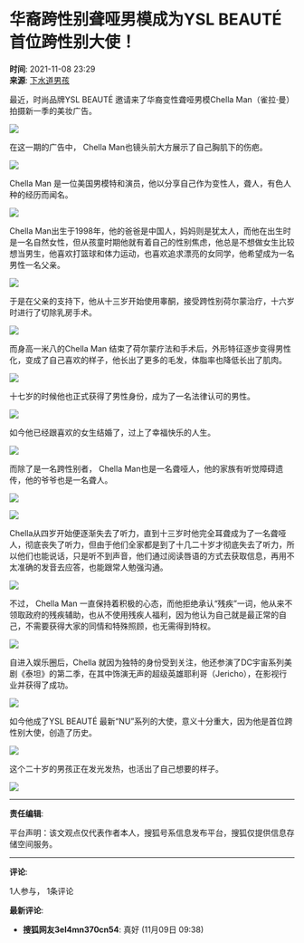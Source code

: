 # 华裔跨性别聋哑男模成为YSL BEAUTÉ 首位跨性别大使！ 

**时间**: 2021-11-08 23:29  
**来源**: [下水道男孩](https://www.sohu.com/?spm=smpc.content-abroad.content.1.1732253123476HOoPnJi)  

最近，时尚品牌YSL BEAUTÉ 邀请来了华裔变性聋哑男模Chella Man（雀拉·曼）拍摄新一季的美妆广告。

![](https://p8.itc.cn/q_70/images03/20211108/a1bcbefebc464cb4b13ff7c8f2a27a05.jpeg)

在这一期的广告中， Chella Man也镜头前大方展示了自己胸肌下的伤疤。

![](https://p4.itc.cn/q_70/images03/20211108/e15cfb59f4cb43759598aeb760ab0d95.jpeg)

Chella Man 是一位美国男模特和演员，他以分享自己作为变性人，聋人，有色人种的经历而闻名。

![](https://p3.itc.cn/q_70/images03/20211108/e72f92c39caa4c38ba267aa73ccc3ae0.jpeg)

Chella Man出生于1998年，他的爸爸是中国人，妈妈则是犹太人，而他在出生时是一名自然女性，但从孩童时期他就有着自己的性别焦虑，他总是不想做女生比较想当男生，他喜欢打篮球和体力运动，也喜欢追求漂亮的女同学，他希望成为一名男性一名父亲。

![](https://p2.itc.cn/q_70/images03/20211108/4694f7ea11e94d25bf7e46d8a7af7a0e.png)

于是在父亲的支持下，他从十三岁开始使用睾酮，接受跨性别荷尔蒙治疗，十六岁时进行了切除乳房手术。

![](https://p2.itc.cn/q_70/images03/20211108/6b5faf9ecac34ae79dd15ca83b5a1f4c.jpeg)

而身高一米八的Chella Man 结束了荷尔蒙疗法和手术后，外形特征逐步变得男性化，变成了自己喜欢的样子，他长出了更多的毛发，体脂率也降低长出了肌肉。

![](https://p5.itc.cn/q_70/images03/20211108/07c1284a1fc341d8924cece7675e5129.jpeg)

十七岁的时候他也正式获得了男性身份，成为了一名法律认可的男性。

![](https://p0.itc.cn/q_70/images03/20211108/bf1b8ce55a5b486eadc2c2839913f08b.jpeg)

如今他已经跟喜欢的女生结婚了，过上了幸福快乐的人生。

![](https://p8.itc.cn/q_70/images03/20211108/134afab3132544609d831714df230b5f.jpeg)

而除了是一名跨性别者， Chella Man也是一名聋哑人，他的家族有听觉障碍遗传，他的爷爷也是一名聋人。

![](https://p4.itc.cn/q_70/images03/20211108/728f1a188c5f4d3cadaab67e5ca0a661.jpeg)

![](https://p3.itc.cn/q_70/images03/20211108/523aaff604384554b75cf9cfb1cdd433.jpeg)

Chella从四岁开始便逐渐失去了听力，直到十三岁时他完全耳聋成为了一名聋哑人，彻底丧失了听力，但由于他们全家都是到了十几二十岁才彻底失去了听力，所以他们也能说话，只是听不到声音，他们通过阅读唇语的方式去获取信息，再用不太准确的发音去应答，也能跟常人勉强沟通。

![](https://p0.itc.cn/q_70/images03/20211108/68a1193a467f4021ad128b135769eab1.jpeg)

不过， Chella Man 一直保持着积极的心态，而他拒绝承认“残疾”一词，他从来不领取政府的残疾辅助，也从不使用残疾人福利，因为他认为自己就是最正常的自己，不需要获得大家的同情和特殊照顾，也无需得到特权。

![](https://p2.itc.cn/q_70/images03/20211108/03de7edf28494ae9b9e384aef87e72ad.jpeg)

自进入娱乐圈后，Chella 就因为独特的身份受到关注，他还参演了DC宇宙系列美剧《泰坦》的第二季，在其中饰演无声的超级英雄耶利哥（Jericho），在影视行业并获得了成功。

![](https://p6.itc.cn/q_70/images03/20211108/2ada8a43a63e4201856d3261e77c172b.jpeg)

如今他成了YSL BEAUTÉ 最新“NU”系列的大使，意义十分重大，因为他是首位跨性别大使，创造了历史。

![](https://p3.itc.cn/q_70/images03/20211108/327362047b5f4ef98e6a28f0ca29a595.jpeg)

这个二十岁的男孩正在发光发热，也活出了自己想要的样子。

![](https://p0.itc.cn/q_70/images03/20211108/ca8481459ba84278b892f386c061996d.jpeg)

---

**责任编辑**:  

平台声明：该文观点仅代表作者本人，搜狐号系信息发布平台，搜狐仅提供信息存储空间服务。  

---  

**评论**:  

1人参与， 1条评论  

**最新评论**:
- **搜狐网友3el4mn370cn54**: 真好 (11月09日 09:38)